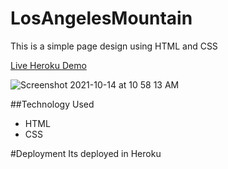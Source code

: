 # LosAngelesMountain
This is a simple page design using HTML and CSS


[Live Heroku Demo](https://losangelesmountains-jithin.herokuapp.com/)

![Screenshot 2021-10-14 at 10 58 13 AM](https://user-images.githubusercontent.com/90886888/137257205-ca73cbaa-1b59-4ef3-acd6-60ff5b1794ae.png)

##Technology Used
* HTML
* CSS


#Deployment 
Its deployed in Heroku
